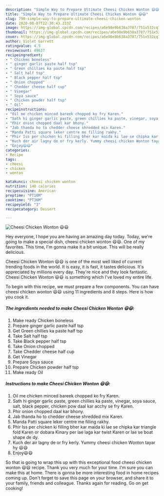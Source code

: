 ```yaml
---
description: "Simple Way to Prepare Ultimate Cheesi Chicken Wonton 😃😃"
title: "Simple Way to Prepare Ultimate Cheesi Chicken Wonton 😃😃"
slug: 790-simple-way-to-prepare-ultimate-cheesi-chicken-wonton
date: 2020-08-07T22:30:43.233Z
image: https://img-global.cpcdn.com/recipes/a6e98e9b638a3787/751x532cq70/cheesi-chicken-wonton-😃😃-recipe-main-photo.jpg
thumbnail: https://img-global.cpcdn.com/recipes/a6e98e9b638a3787/751x532cq70/cheesi-chicken-wonton-😃😃-recipe-main-photo.jpg
cover: https://img-global.cpcdn.com/recipes/a6e98e9b638a3787/751x532cq70/cheesi-chicken-wonton-😃😃-recipe-main-photo.jpg
author: Violet Garrett
ratingvalue: 4.5
reviewcount: 49637
recipeingredient:
- " Chicken boneless"
- " ginger garlic paste half tsp"
- " Green chillies ka paste half tsp"
- " Salt half tsp"
- " Black pepper half tsp"
- " Onion chopped"
- " Chedder cheese half cup"
- " Vinegar"
- " Soya sauce"
- " Chicken powder half tsp"
- " Oil"
recipeinstructions:
- "Oil me chicken minced bareek chopped ko fry Karen."
- "Sath hi ginger garlic paste, green chillies ka paste, vinegar, soya sauce, salt, black pepper, chicken pow daal kar acchy se fry Karen."
- "Phir onion chopped daal kar bhony."
- "Jab thanda ho to chedder cheese shredded mix Karen."
- "Manda Patti square leker centre me filling rakhy."
- "Phir Iss per chicken ki filling bher kar maida ki lae se chipka kar triangle fold Karen or dobara Kinary per lae laga kar twist Karen or lae se boat shape de dy."
- "Kuch der air lagny de or fry kerly. Yummy cheesi chicken Wonton tayar hy 😃😃"
- "Enjoy😃😃"
categories:
- Recipe
tags:
- cheesi
- chicken
- wonton

katakunci: cheesi chicken wonton 
nutrition: 140 calories
recipecuisine: American
preptime: "PT10M"
cooktime: "PT36M"
recipeyield: "3"
recipecategory: Dessert

---
```



![Cheesi Chicken Wonton 😃😃](https://img-global.cpcdn.com/recipes/a6e98e9b638a3787/751x532cq70/cheesi-chicken-wonton-😃😃-recipe-main-photo.jpg)

Hey everyone, I hope you are having an amazing day today. Today, we're going to make a special dish, cheesi chicken wonton 😃😃. One of my favorites. This time, I'm gonna make it a bit unique. This will be really delicious.

Cheesi Chicken Wonton 😃😃 is one of the most well liked of current trending foods in the world. It is easy, it is fast, it tastes delicious. It's appreciated by millions every day. They're nice and they look fantastic. Cheesi Chicken Wonton 😃😃 is something which I've loved my entire life.




To begin with this recipe, we must prepare a few components. You can have cheesi chicken wonton 😃😃 using 11 ingredients and 8 steps. Here is how you cook it.

<!--inarticleads1-->

##### The ingredients needed to make Cheesi Chicken Wonton 😃😃:

1. Make ready  Chicken boneless
1. Prepare  ginger garlic paste half tsp
1. Get  Green chillies ka paste half tsp
1. Take  Salt half tsp
1. Take  Black pepper half tsp
1. Take  Onion chopped
1. Take  Chedder cheese half cup
1. Get  Vinegar
1. Prepare  Soya sauce
1. Prepare  Chicken powder half tsp
1. Make ready  Oil




<!--inarticleads2-->

##### Instructions to make Cheesi Chicken Wonton 😃😃:

1. Oil me chicken minced bareek chopped ko fry Karen.
1. Sath hi ginger garlic paste, green chillies ka paste, vinegar, soya sauce, salt, black pepper, chicken pow daal kar acchy se fry Karen.
1. Phir onion chopped daal kar bhony.
1. Jab thanda ho to chedder cheese shredded mix Karen.
1. Manda Patti square leker centre me filling rakhy.
1. Phir Iss per chicken ki filling bher kar maida ki lae se chipka kar triangle fold Karen or dobara Kinary per lae laga kar twist Karen or lae se boat shape de dy.
1. Kuch der air lagny de or fry kerly. Yummy cheesi chicken Wonton tayar hy 😃😃
1. Enjoy😃😃




So that is going to wrap this up with this exceptional food cheesi chicken wonton 😃😃 recipe. Thank you very much for your time. I'm sure you can make this at home. There is gonna be more interesting food in home recipes coming up. Don't forget to save this page on your browser, and share it to your family, friends and colleague. Thanks again for reading. Go on get cooking!
